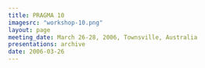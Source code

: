 ```yaml
---
title: PRAGMA 10 
imagesrc: "workshop-10.png"
layout: page
meeting_date: March 26-28, 2006, Townsville, Australia
presentations: archive
date: 2006-03-26
---
```


